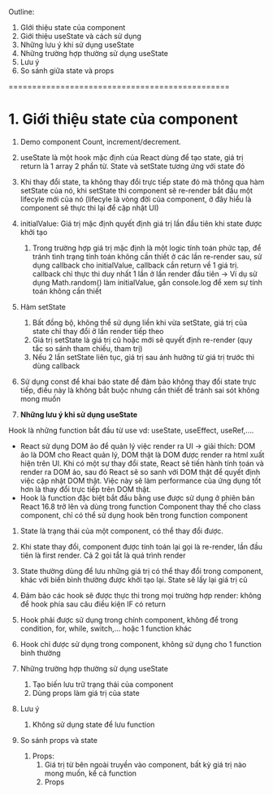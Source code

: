 Outline:

1. GIới thiệu state của component
2. Giới thiệu useState và cách sử dụng
3. Những lưu ý khi sử dụng useState
4. Những trường hợp thường sử dụng useState
5. Lưu ý
6. So sánh giữa state và props

===============================================

# 1. **Giới thiệu state của component**

1. Demo component Count, increment/decrement.

1. useState là một hook mặc định của React dùng để tạo state, giá trị return là 1 array 2 phần từ. State và setState tương ứng với state đó
2. Khi thay đổi state, ta không thay đổi trực tiếp state đó mà thông qua hàm setState của nó, khi setState thì component sẽ re-render bắt đầu một lifecyle mới của nó (lifecyle là vòng đời của component, ở đây hiểu là component sẽ thực thi lại để cập nhật UI)

3. initialValue: Giá trị mặc định quyết định giá trị lần đầu tiên khi state được khởi tạo
    1. Trong trường hợp giá trị mặc định là một logic tính toán phức tạp, để tránh tình trạng tính toán không cần thiết ở các lần re-render sau, sử dụng callback cho initialValue, callback cần return về 1 giá trị. callback chỉ thực thi duy nhất 1 lần ở lần render đầu tiên -> Ví dụ sử dụng Math.random() làm initialValue, gắn console.log để xem sự tính toán không cần thiết
4. Hàm setState
    1. Bất đồng bộ, không thể sử dụng liền khi vừa setState, giá trị của state chỉ thay đổi ở lần render tiếp theo
    2. Giá trị setState là giá trị cũ hoặc mới sẽ quyết định re-render (quy tắc so sánh tham chiếu, tham trị)
    3. Nếu 2 lần setState liên tục, giá trị sau ảnh hưởng từ giá trị trước thì dùng callback
5. Sử dụng const để khai báo state để đảm bảo không thay đổi state trực tiếp, điều này là không bắt buộc nhưng cần thiết để tránh sai sót không mong muốn

   

1. **Những lưu ý khi sử dụng useState**

Hook là những function bắt đầu từ use vd: useState, useEffect, useRef,….

- React sử dụng DOM ảo để quản lý việc render ra UI -> giải thích: DOM ảo là DOM cho React quản lý, DOM thật là DOM được render ra html xuất hiện trên UI. Khi có một sự thay đổi state, React sẽ tiến hành tính toán và render ra DOM ảo, sau đó React sẽ so sanh với DOM thật để quyết định việc cập nhật DOM thật. Việc này sẽ làm performance của ứng dụng tốt hơn là thay đổi trực tiếp trên DOM thật.
- Hook là function đặc biệt bắt đầu bằng use được sử dụng ở phiên bản React 16.8 trở lên và dùng trong function Component thay thế cho class component, chỉ có thể sử dụng hook bên trong function component
1. State là trạng thái của một component, có thể thay đổi được. 
2. Khi state thay đổi, component được tính toán lại gọi là re-render, lần đầu tiên là first render. Cả 2 gọi tắt là quá trình render
3. State thường dùng để lưu những giá trị có thể thay đổi trong component, khác với biến bình thường được khởi tạo lại. State sẽ lấy lại giá trị cũ


1. Đảm bảo các hook sẽ được thực thi trong mọi trường hợp render: không để hook phía sau câu điều kiện IF có return
2. Hook phải được sử dụng trong chính component, không để trong condition, for, while, switch,… hoặc 1 function khác
3. Hook chỉ được sử dụng trong component, không sử dụng cho 1 function bình thường
4. Những trường hợp thường sử dụng useState
    1. Tạo biến lưu trữ trạng thái của component
    2. Dùng props làm giá trị của state
5. Lưu ý
    1. Không sử dụng state để lưu function
6. So sánh props và state
    1. Props:
        1. Giá trị từ bên ngoài truyền vào component, bất kỳ giá trị nào mong muốn, kể cả function
        2. Props